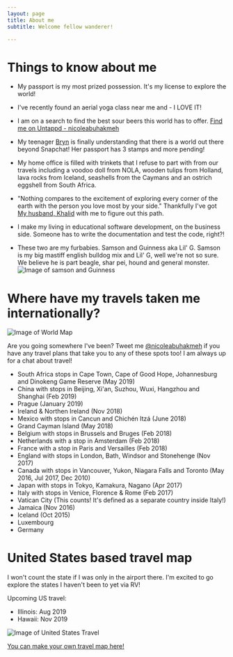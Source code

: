 ```yaml
---
layout: page
title: About me
subtitle: Welcome fellow wanderer! 

---
```

# Things to know about me 

- My passport is my most prized possession. It's my license to explore the world!

- I've recently found an aerial yoga class near me and - I LOVE IT! 

- I am on a search to find the best sour beers this world has to offer. [Find me on Untappd - nicoleabuhakmeh](http://untpd.it/u/Nicoleabuhakmeh)

- My teenager [Bryn](https://www.instagram.com/bbbrrryyynnnnnn) is finally understanding that there is a world out there beyond Snapchat! Her passport has 3 stamps and more pending! 

- My home office is filled with trinkets that I refuse to part with from our travels including a voodoo doll from NOLA, wooden tulips from Holland, lava rocks from Iceland, seashells from the Caymans and an ostrich eggshell from South Africa. 

- "Nothing compares to the excitement of exploring every corner of the earth with the person you love most by your side." Thankfully I've got [My husband, Khalid](https://twitter.com/buhakmeh) with me to figure out this path. 

- I make my living in educational software development, on the business side. Someone has to write the documentation and test the code, right?!

- These two are my furbabies.  Samson and Guinness aka Lil' G. Samson is my big mastiff english bulldog mix and Lil' G, well we're not so sure. We believe he is part beagle, shar pei, hound and general monster.  
![Image of samson and Guinness](https://nicoleabuhakmeh.github.io/img/SamsonGuinness.png)




# Where have my travels taken me internationally? 

![Image of World Map](https://nicoleabuhakmeh.github.io/img/WorldcountryMap.png)

Are you going somewhere I've been? Tweet me [@nicoleabuhakmeh](https://twitter.com/nicoleabuhakmeh) if you have any travel plans that take you to any of these spots too! I am always up for a chat about travel! 

- South Africa stops in Cape Town, Cape of Good Hope, Johannesburg and Dinokeng Game Reserve (May 2019)
- China with stops in Beijing, Xi'an, Suzhou, Wuxi, Hangzhou and Shanghai (Feb 2019)
- Prague (January 2019)
- Ireland & Northen Ireland (Nov 2018)
- Mexico with stops in Cancun and Chichén Itzá (June 2018)
- Grand Cayman Island (May 2018) 
- Belgium with stops in Brussels and Bruges (Feb 2018)
- Netherlands with a stop in Amsterdam (Feb 2018)
- France with a stop in Paris and Versailles (Feb 2018)
- England with stops in London, Bath, Windsor and Stonehenge (Nov 2017)
- Canada with stops in Vancouver, Yukon, Niagara Falls and Toronto (May 2016, Jul 2017, Dec 2010)
- Japan with stops in Tokyo, Kamakura, Nagano (Apr 2017)
- Italy with stops in Venice, Florence & Rome (Feb 2017)
- Vatican City (This counts! It's defined as a separate country inside Italy!)
- Jamaica (Nov 2016)
- Iceland (Oct 2015)
- Luxembourg
- Germany


# United States based travel map
I won't count the state if I was only in the airport there.  I'm excited to go explore the states I haven't been to yet via RV! 

Upcoming US travel: 

- Illinois: Aug 2019
- Hawaii: Nov 2019

![Image of United States Travel](https://nicoleabuhakmeh.github.io/img/USAMapChart.jpg)

 [You can make your own travel map here!](https://www.amcharts.com)






